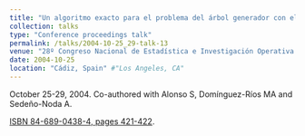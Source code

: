 ```yaml
---
title: "Un algoritmo exacto para el problema del árbol generador con el número máximo de hojas" #"Conference Proceeding talk 3 on Relevant Topic in Your Field"
collection: talks
type: "Conference proceedings talk"
permalink: /talks/2004-10-25_29-talk-13
venue: "28º Congreso Nacional de Estadística e Investigación Operativa (SEIO)" #"Testing Institute of America 2014 Annual Conference"
date: 2004-10-25
location: "Cádiz, Spain" #"Los Angeles, CA"
---
```

October 25-29, 2004. Co-authored with Alonso S, Domínguez-Ríos MA and Sedeño-Noda A.

[ISBN 84-689-0438-4, pages 421-422](https://dialnet.unirioja.es/).